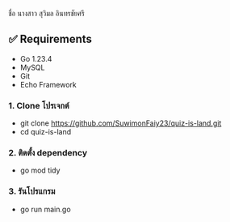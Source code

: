 ชื่อ นางสาว สุวิมล อินทรชัยศรี 

## ✅ Requirements
- Go 1.23.4
- MySQL
- Git
- Echo Framework

### 1. Clone โปรเจกต์

- git clone https://github.com/SuwimonFaiy23/quiz-is-land.git
- cd quiz-is-land

### 2. ติดตั้ง dependency
- go mod tidy

### 3. รันโปรแกรม
- go run main.go


